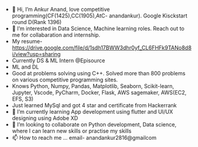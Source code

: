 - 👋 Hi, I’m Ankur Anand, love competitive programming(CF(1425),CC(1905),AtC- anandankur). Google Kisckstart round D(Rank 1396)
- 👀 I’m interested in Data Science, Machine learning roles. Reach out to me for collabaration and internship.
- My resume- https://drive.google.com/file/d/1sdh17BWW3dhr0yf_CL6FHFk9TANo8d8i/view?usp=sharing
- Currently DS & ML Intern @Episource
- ML and DL 
- Good at problems solving using C++. Solved more than 800 problems on various competitive programming sites. 
- Knows Python, Numpy, Pandas, Matplotlib, Seaborn, Scikit-learn, Jupyter, Vscode, PyCharm, Docker, Flask, AWS sagemaker, AWS(EC2, EFS, S3)
-  Just learned MySql and got 4 star and certificate from Hackerrank
- 🌱 I’m currently learning App development using flutter and UI/UX designing using Adobe XD
- 💞️ I’m looking to collaborate on Python development, Data science, where I can learn new skills or practise my skills 
- 📫 How to reach me ... email- anandankur2816@gmailcom

<!---
anandankur2816/anandankur2816 is a ✨ special ✨ repository because its `README.md` (this file) appears on your GitHub profile.
You can click the Preview link to take a look at your changes.
--->
